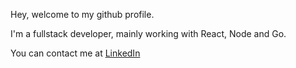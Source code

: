 Hey, welcome to my github profile.

I'm a fullstack developer, mainly working with React, Node and Go.

You can contact me at [LinkedIn](https://www.linkedin.com/in/gabriellonghini/)
<!---
glonghini/glonghini is a ✨ special ✨ repository because its `README.md` (this file) appears on your GitHub profile.
You can click the Preview link to take a look at your changes.
--->
